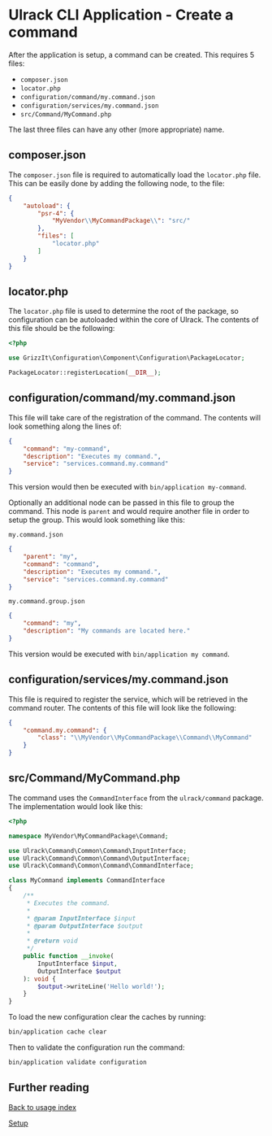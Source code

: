 # Ulrack CLI Application - Create a command

After the application is setup, a command can be created. This requires 5 files:
- `composer.json`
- `locator.php`
- `configuration/command/my.command.json`
- `configuration/services/my.command.json`
- `src/Command/MyCommand.php`

The last three files can have any other (more appropriate) name.

## composer.json

The `composer.json` file is required to automatically load the `locator.php`
file. This can be easily done by adding the following node, to the file:
```json
{
    "autoload": {
        "psr-4": {
            "MyVendor\\MyCommandPackage\\": "src/"
        },
        "files": [
            "locator.php"
        ]
    }
}
```

## locator.php

The `locator.php` file is used to determine the root of the package, so
configuration can be autoloaded within the core of Ulrack. The contents of this
file should be the following:
```php
<?php

use GrizzIt\Configuration\Component\Configuration\PackageLocator;

PackageLocator::registerLocation(__DIR__);

```

## configuration/command/my.command.json

This file will take care of the registration of the command. The contents will
look something along the lines of:
```json
{
    "command": "my-command",
    "description": "Executes my command.",
    "service": "services.command.my.command"
}
```

This version would then be executed with `bin/application my-command`.

Optionally an additional node can be passed in this file to group the command.
This node is `parent` and would require another file in order to setup the group.
This would look something like this:

`my.command.json`
```json
{
    "parent": "my",
    "command": "command",
    "description": "Executes my command.",
    "service": "services.command.my.command"
}
```

`my.command.group.json`
```json
{
    "command": "my",
    "description": "My commands are located here."
}
```

This version would be executed with `bin/application my command`.

## configuration/services/my.command.json

This file is required to register the service, which will be retrieved in the
command router. The contents of this file will look like the following:
```json
{
    "command.my.command": {
        "class": "\\MyVendor\\MyCommandPackage\\Command\\MyCommand"
    }
}
```

## src/Command/MyCommand.php

The command uses the `CommandInterface` from the `ulrack/command` package. The
implementation would look like this:
```php
<?php

namespace MyVendor\MyCommandPackage\Command;

use Ulrack\Command\Common\Command\InputInterface;
use Ulrack\Command\Common\Command\OutputInterface;
use Ulrack\Command\Common\Command\CommandInterface;

class MyCommand implements CommandInterface
{
    /**
     * Executes the command.
     *
     * @param InputInterface $input
     * @param OutputInterface $output
     *
     * @return void
     */
    public function __invoke(
        InputInterface $input,
        OutputInterface $output
    ): void {
        $output->writeLine('Hello world!');
    }
}

```

To load the new configuration clear the caches by running:
```bash
bin/application cache clear
```

Then to validate the configuration run the command:
```bash
bin/application validate configuration
```

## Further reading

[Back to usage index](index.md)

[Setup](setup.md)

